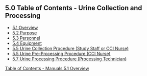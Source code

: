 ## 5.0 Table of Contents - Urine Collection and Processing

* [5.1 Overview](:pages_path:/manuals/urine-collection-processing/5-01-overview.md)
* [5.2 Purpose](:pages_path:/manuals/urine-collection-processing/5-02-purpose.md)
* [5.3 Personnel](:pages_path:/manuals/urine-collection-processing/5-03-personnel.md)
* [5.4 Equipment](:pages_path:/manuals/urine-collection-processing/5-04-equipment.md)
* [5.5 Urine Collection Procedure (Study Staff or CCI Nurse)](:pages_path:/manuals/urine-collection-processing/5-05-urine-collection-procedure.md)
* [5.5 Urine Pre-Processing Procedure (CCI Nurse)](:pages_path:/manuals/urine-collection-processing/5-06-urine-preprocessing-procedure.md)
* [5.7 Urine Processing Procedure (Processing Technician)](:pages_path:/manuals/urine-collection-processing/5-07-urine-processing-procedure.md)




<div class="center">
<div class="btn-group">
  <a href=":pages_path:/manuals/manual-toc.md" class="btn btn-default">
    <span class="glyphicon glyphicon-chevron-up"></span>
    Table of Contents - Manuals
  </a>

  <a href=":pages_path:/manuals/urine-collection-processing/5-01-overview.md" class="btn btn-success">
    5.1 Overview
    <span class="glyphicon glyphicon-chevron-right"></span>
  </a>
</div>
</div>
